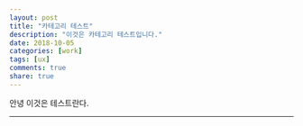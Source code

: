 ```yaml
---
layout: post
title: "카테고리 테스트"
description: "이것은 카테고리 테스트입니다."
date: 2018-10-05
categories: [work]
tags: [ux]
comments: true
share: true
---
```


안녕 이것은 테스트란다.


---
